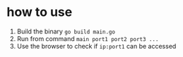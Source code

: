 # how to use
1. Build the binary `go build main.go`
2. Run from command `main port1 port2 port3 ...`
3. Use the browser to check if `ip:port1` can be accessed